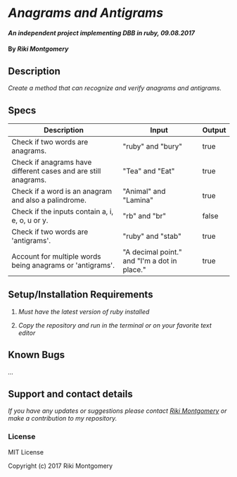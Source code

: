 # _Anagrams and Antigrams_

#### _An independent project implementing DBB in ruby, 09.08.2017_

#### By _Riki Montgomery_

## Description

_Create a method that can recognize and verify anagrams and antigrams._

## Specs

| Description                                                    | Input                                        | Output |
|----------------------------------------------------------------|----------------------------------------------|--------|
| Check if two words are anagrams.                               | "ruby" and "bury"                            | true   |
| Check if anagrams have different cases and are still anagrams. | "Tea" and "Eat"                              | true   |
| Check if a word is an anagram and also a palindrome.           | "Animal" and "Lamina"                        | true   |
| Check if the inputs contain a, i, e, o, u or y.                | "rb" and "br"                                | false  |
| Check if two words are 'antigrams'.                            | "ruby" and "stab"                            | true   |
| Account for multiple words being anagrams or 'antigrams'.      | "A decimal point." and "I'm a dot in place." | true   |

## Setup/Installation Requirements

1. _Must have the latest version of ruby installed_

2. _Copy the repository and run in the terminal or on your favorite text editor_

## Known Bugs

_..._

## Support and contact details

_If you have any updates or suggestions please contact [Riki Montgomery] or make a contribution to my repository._

[Riki Montgomery]: mailto:mostriki820@gmail.com

### License

MIT License

Copyright (c) 2017 Riki Montgomery
